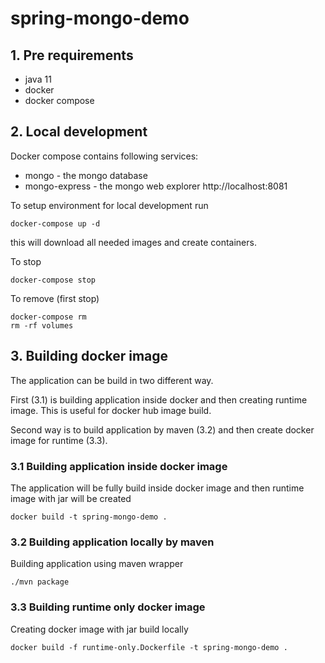 # spring-mongo-demo

## 1. Pre requirements

* java 11
* docker
* docker compose

## 2. Local development

Docker compose contains following services:

* mongo - the mongo database
* mongo-express - the mongo web explorer http://localhost:8081

To setup environment for local development run

```shell
docker-compose up -d
```

this will download all needed images and create containers.

To stop

```shell
docker-compose stop
```

To remove (first stop)

```shell
docker-compose rm
rm -rf volumes
```

## 3. Building docker image

The application can be build in two different way.

First (3.1) is building application inside docker and then creating runtime image. This is useful for docker hub image
build.

Second way is to build application by maven (3.2) and then create docker image for runtime (3.3).

### 3.1 Building application inside docker image

The application will be fully build inside docker image and then runtime image with jar will be created

```shell
docker build -t spring-mongo-demo .
```

### 3.2 Building application locally by maven

Building application using maven wrapper

```shell
./mvn package
```

### 3.3 Building runtime only docker image

Creating docker image with jar build locally

```shell
docker build -f runtime-only.Dockerfile -t spring-mongo-demo .
```
